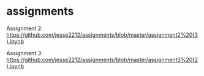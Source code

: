 # assignments

Assignment 2: 
https://github.com/jesse2212/assignments/blob/master/assignment2%20(3).ipynb

Assignment 3:
https://github.com/jesse2212/assignments/blob/master/assignment3%20(2).ipynb
